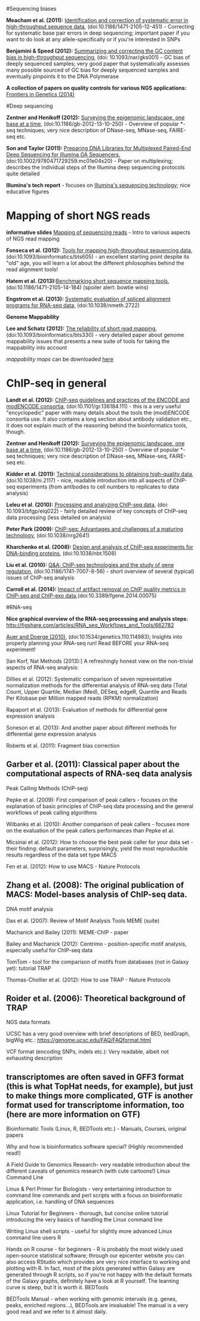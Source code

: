 #Sequencing biases

**Meacham et al. (2011):** [Identification and correction of systematic error in high-throughput sequence data](http://bmcbioinformatics.biomedcentral.com/articles/10.1186/1471-2105-12-451), (doi:10.1186/1471-2105-12-451) - Correcting for systematic base pair errors in deep sequencing; important paper if you want to do look at any allele-specifically or if you're interested in SNPs

**Benjamini & Speed (2012):** [Summarizing and correcting the GC content bias in high-throughput sequencing](http://nar.oxfordjournals.org/content/40/10/e72.long), (doi: 10.1093/nar/gks001) - GC bias of deeply sequenced samples; very good paper that systematically assesses many possible sourced of GC bias for deeply sequenced samples and eventually pinpoints it to the DNA Polymerase

**A collection of papers on quality controls for various NGS applications:** [Frontiers in Genetics (2014)](http://journal.frontiersin.org/researchtopic/1683/quality-assessment-and-control-of-high-throughput-sequencing-data)


#Deep sequencing

**Zentner and Henikoff (2012):** [Surveying the epigenomic landscape, one base at a time](http://genomebiology.biomedcentral.com/articles/10.1186/gb-2012-13-10-250), (doi:10.1186/gb-2012-13-10-250) - Overview of popular *-seq techniques; very nice description of DNase-seq, MNase-seq, FAIRE-seq etc.

**Son and Taylor (2011):** [Preparing DNA Libraries for Multiplexed Paired-End Deep Sequencing for Illumina GA Sequencers](http://www.ncbi.nlm.nih.gov/pmc/articles/PMC3076644/), (doi:10.1002/9780471729259.mc01e04s20) - Paper on multiplexing; describes the individual steps of the Illumina deep sequencing protocols quite detailed

**Illumina's tech report** - focuses on [Illumina's sequencing technology](http://www.illumina.com/technology.html); nice educative figures


# Mapping of short NGS reads

**informative slides** [Mapping of sequencing reads](http://people.binf.ku.dk/krogh/tmp/Mapping_Krogh_Monday.pdf) - Intro to various aspects of NGS read mapping

**Fonseca et al. (2012):** [Tools for mapping high-throughput sequencing data](http://bioinformatics.oxfordjournals.org/content/28/24/3169.full), (doi:10.1093/bioinformatics/bts605) - an excellent starting point despite its "old" age, you will learn a lot about the different philosophies behind the read alignment tools!

**Hatem et al. (2013):**[Benchmarking short sequence mapping tools](http://bmcbioinformatics.biomedcentral.com/articles/10.1186/1471-2105-14-184), (doi:10.1186/1471-2105-14-184) (spoiler alert: bowtie wins)

**Engstrom et al. (2013):** [Systematic evaluation of spliced alignment programs for RNA-seq data](http://www.nature.com/nmeth/journal/v10/n12/full/nmeth.2722.html), (doi:10.1038/nmeth.2722) 

**Genome Mappability**

**Lee and Schatz (2012):** [The reliability of short read mapping](http://www.ncbi.nlm.nih.gov/pmc/articles/PMC3413383/?report=reader), (doi:10.1093/bioinformatics/bts330)  - very detailed paper about genome mappability issues that presents a new suite of tools for taking the mappability into account

*mappability maps* can be downloaded [here](http://archive.gersteinlab.org/proj/PeakSeq/Mappability_Map/)


# ChIP-seq in general

**Landt et al. (2012):** [ChIP-seq guidelines and practices of the ENCODE and modENCODE consortia](http://genome.cshlp.org/content/22/9/1813.long), (doi:10.1101/gr.136184.111) - this is a very useful "encyclopedic" paper with many details about the tools the (mod)ENCODE consortia use. It also contains a long section about antibody validation etc., it does not explain much of the reasoning behind the bioinformatics tools, though.

**Zentner and Henikoff (2012):** [Surveying the epigenomic landscape, one base at a time](http://genomebiology.biomedcentral.com/articles/10.1186/gb-2012-13-10-250), (doi:10.1186/gb-2012-13-10-250) - Overview of popular *-seq techniques; very nice description of DNase-seq, MNase-seq, FAIRE-seq etc.

**Kidder et al. (2011):** [Technical considerations to obtaining high-quality data](http://www.nature.com/ni/journal/v12/n10/abs/ni.2117.html), (doi:10.1038/ni.2117) - nice, readable introduction into all aspects of ChIP-seq experiments (from antibodies to cell numbers to replicates to data analysis)

**Leleu et al. (2010):** [Processing and analyzing ChIP-seq data](http://www.ncbi.nlm.nih.gov/pubmed/20861161), (doi: 10.1093/bfgp/elq022) - fairly detailed review of key concepts of ChIP-seq data processing (less detailed on analysis)

**Peter Park (2009):** [ChIP-seq: Advantages and challenges of a maturing technology](http://www.nature.com/nrg/journal/v10/n10/full/nrg2641.html), (doi:10.1038/nrg2641)

**Kharchenko et al. (2008):** [Design and analysis of ChIP-seq experiments for DNA-binding proteins](http://www.ncbi.nlm.nih.gov/pubmed/19029915), (doi:10.1038/nbt.1508)

**Liu et al. (2010):** [Q&A: ChIP-seq technologies and the study of gene regulation](http://bmcbiol.biomedcentral.com/articles/10.1186/1741-7007-8-56), (doi:10.1186/1741-7007-8-56) - short overview of several (typical) issues of ChIP-seq analysis

**Carroll et al. (2014):**  [Impact of artifact removal on ChIP quality metrics in ChIP-seq and ChIP-exo data](http://journal.frontiersin.org/article/10.3389/fgene.2014.00075/full),(doi:10.3389/fgene.2014.00075)


#RNA-seq

**Nice graphical overview of the RNA-seq processing and analysis steps:** http://figshare.com/articles/RNA_seq_Workflows_and_Tools/662782

[Auer and Doerge (2010)](http://www.genetics.org/content/185/2/405), (doi:10.1534/genetics.110.114983); Insights into properly planning your RNA-seq run! Read BEFORE your RNA-seq experiment! 

[Ian Korf, Nat Methods (2013):] A refreshingly honest view on the non-trivial aspects of RNA-seq analysis: 

Dillies et al. (2012): Systematic comparison of seven representative normalization methods for the differential analysis of RNA-seq data (Total Count, Upper Quartile, Median (Med), DESeq, edgeR, Quantile and Reads Per Kilobase per Million mapped reads (RPKM) normalization)

Rapaport et al. (2013): Evaluation of methods for differential gene expression analysis

Soneson et al. (2013): And another paper about different methods for differential gene expression analysis

Roberts et al. (2011): Fragment bias correction

Garber et al. (2011): Classical paper about the computational aspects of RNA-seq data analysis
---------------------------------------------------------------------------------------
Peak Calling Methods (ChIP-seq)

Pepke et al. (2009): First comparison of peak callers - focuses on the explanation of basic principles of ChIP-seq data processing and the general workflows of peak calling algorithms

Wilbanks et al. (2010): Another comparison of peak callers - focuses more on the evaluation of the peak callers performances than Pepke et al.

Micsinai et al. (2012): How to choose the best peak caller for your data set - their finding: default parameters, surprisingly, yield the most reproducible results regardless of the data set type
MACS

Fen et al. (2012): How to use MACS - Nature Protocols

Zhang et al. (2008): The original publication of MACS: Model-bases analysis of ChIP-seq data.
---------------------------------------------------------------------------------------
DNA motif analysis

Das et al. (2007): Review of Motif Analysis Tools
MEME (suite)

Machanick and Bailey (2011): MEME-ChIP - paper

Bailey and Machanick (2012): Centrimo - position-specific motif analysis, especially useful for ChIP-seq data

TomTom - tool for the comparison of motifs from databases (not in Galaxy yet): tutorial
TRAP

Thomas-Chollier et al. (2012): How to use TRAP - Nature Protocols

Roider et al. (2006): Theoretical background of TRAP
--------------------------------------------------------------------------------------
NGS data formats

UCSC has a very good overview with brief descriptions of BED, bedGraph, bigWig etc.: https://genome.ucsc.edu/FAQ/FAQformat.html

VCF format (encoding SNPs, indels etc.): Very readable, albeit not exhausting description

transcriptomes are often saved in GFF3 format (this is what TopHat needs, for example), but just to make things more complicated, GTF is another format used for transcriptome information, too (here are more information on GTF)
--------------------------------------------------------------------------------------
Bioinformatic Tools (Linux, R, BEDTools etc.) - Manuals, Courses, original papers

Why and how is bioinformatics software special? (Highly recommended read!)

A Field Guide to Genomics Research- very readable introduction about the different caveats of genomics research (with cute cartoons!)
Linux Command Line

Linux & Perl Primer for Biologists - very entertaining introduction to command line commands and perl scripts with a focus on bioinformatic application, i.e. handling of DNA sequences

Linux Tutorial for Beginners -  thorough, but concise online tutorial introducing the very basics of handling the Linux command line

Writing Linux shell scripts - useful for slightly more advanced Linux command line users
R

Hands on R course - for beginners - R is probably the most widely used open-source statistical software; through our epicenter website you can also access RStudio which provides are very nice interface to working and plotting with R. In fact, most of the plots generated within Galaxy are generated through R scripts, so if you're not happy with the default formats of the Galaxy graphs, definitely have a look at R yourself. The learning curve is steep, but it is worth it.
BEDTools

BEDTools Manual - when working with genomic intervals (e.g. genes, peaks, enriched regions...), BEDTools are invaluable! The manual is a very good read and we refer to it almost daily.
